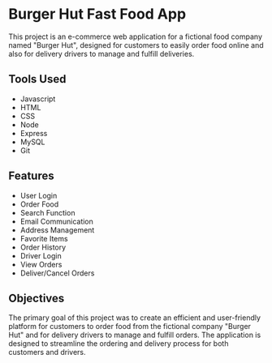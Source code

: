 # Burger Hut Fast Food App

This project is an e-commerce web application for a fictional food company named "Burger Hut", designed for customers to easily order food online and also for delivery drivers to manage and fulfill deliveries.

## Tools Used
- Javascript
- HTML
- CSS
- Node
- Express
- MySQL
- Git

## Features
- User Login
- Order Food
- Search Function
- Email Communication
- Address Management
- Favorite Items
- Order History
- Driver Login
- View Orders
- Deliver/Cancel Orders

## Objectives
The primary goal of this project was to create an efficient and user-friendly platform for customers to order food from the fictional company "Burger Hut" and for delivery drivers to manage and fulfill orders. The application is designed to streamline the ordering and delivery process for both customers and drivers.